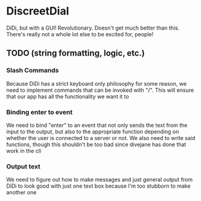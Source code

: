 # DiscreetDial

DiDi, but with a GUI! Revolutionary. Doesn't get much better than this. There's really not a whole lot else to be excited for, people!

## TODO (string formatting, logic, etc.) 

### Slash Commands
Because DiDi has a strict keyboard only philosophy for some reason, we need to implement commands that can be invoked with "/". This will ensure that our app has all the functionality we want it to

### Binding enter to event
We need to bind "enter" to an event that not only sends the text from the input to the output, but also to the appropriate function depending on whether the user is connected to a server or not. We also need to write said functions, though this shouldn't be too bad since divejane has done that work in the cli

### Output text
We need to figure out how to make messages and just general output from DiDi to look good with just one text box because I'm too stubborn to make another one
